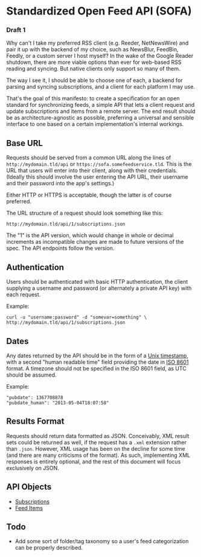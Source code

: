 Standardized Open Feed API (SOFA)
==========================

### Draft 1

Why can't I take my preferred RSS client (e.g. Reeder, NetNewsWire) and pair it up with the backend of my choice, such as NewsBlur, FeedBin, Feedly, or a custom server I host myself? In the wake of the Google Reader shutdown, there are more viable options than ever for web-based RSS reading and syncing. But native clients only support so many of them.

The way I see it, I should be able to choose one of each, a backend for parsing and syncing subscriptions, and a client for each platform I may use.

That's the goal of this manifesto: to create a specification for an open standard for synchronizing feeds, a simple API that lets a client request and update subscriptions and items from a remote server. The end result should be as architecture-agnostic as possible, preferring a universal and sensible interface to one based on a certain implementation's internal workings.


Base URL
------------

Requests should be served from a common URL along the lines of `http://mydomain.tld/api` or `https://sofa.somefeedservice.tld`. This is the URL that users will enter into their client, along with their credentials. (Ideally this should involve the user entering the API URL, their username and their password into the app's settings.)

Either HTTP or HTTPS is acceptable, though the latter is of course preferred.

The URL structure of a request should look something like this:

    http://mydomain.tld/api/1/subscriptions.json
    
The "1" is the API version, which would change in whole or decimal increments as incompatible changes are made to future versions of the spec. The API endpoints follow the version.


Authentication
------------------

Users should be authenticated with basic HTTP authentication, the client supplying a username and password (or alternately a private API key) with each request.

Example:

    curl -u "username:password" -d "somevar=something" \
    http://mydomain.tld/api/1/subscriptions.json

    
Dates
-------

Any dates returned by the API should be in the form of a [Unix timestamp](http://en.wikipedia.org/wiki/Unix_timestamp), with a second "human readable time" field providing the date in [ISO 8601](http://www.w3.org/TR/NOTE-datetime) format. A timezone should not be specified in the ISO 8601 field, as UTC should be assumed.

Example:

    "pubdate": 1367708878
    "pubdate_human": "2013-05-04T18:07:58"


Results Format
------------------

Requests should return data formatted as JSON. Conceivably,  XML result sets could be returned as well, if the request has a `.xml` extension rather than `.json`. However, XML usage has been on the decline for some time (and there are many criticisms of the format). As such, implementing XML responses is entirely optional, and the rest of this document will focus exclusively on JSON.


API Objects
--------------

* [Subscriptions](objects/subscriptions.md)
* [Feed Items](objects/items.md)


Todo
------

* Add some sort of folder/tag taxonomy so a user's feed categorization can be properly described.